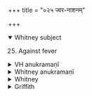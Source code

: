 +++
title = "०२५ ज्वर-नाशनम्"

+++
<details open><summary>Whitney subject</summary>

25. Against fever
</details>

<details><summary>VH anukramaṇī</summary>

ज्वर-नाशनम्।  
१-४ भृग्वङ्गिराः । यक्ष्मनाशनोऽग्निः। त्रिष्टुप्,२-३ विराड् गर्भा, ४पुरोऽनुष्टुप्।
</details>

<details><summary>Whitney anukramaṇī</summary>

[Bhṛgvan̄giras.—yakṣmanāśanānidāivatam. trāiṣṭubham: 2, 3. virāḍgarbhā; 4. puro 'nuṣṭubh.]
</details>

<details><summary>Whitney</summary>

### Comment
Found in Pāipp. i. Used by Kāuś. in a remedial rite (26. 25) against fever, in connection with heating an ax and dipping it in hot water to make a lotion; and reckoned (26. 1, note) to the takmanāśana gaṇa.


### Translations
Translated: Weber, iv. 419; Grohmann, Ind. Stud. ix. 384-6, 403, 406; Ludwig, p. 511; Zimmer, p. 384 and 381; Griffith, i. 29; Bloomfield, 3, 270; Henry, Journal Asiatique, 9. x. 512.—Cf. Bergaigne-Henry, Manuel, p. 136.
</details>

<details><summary>Griffith</summary>

A prayer to fever, as a charm against his attacks
</details>

